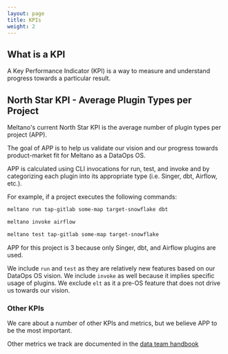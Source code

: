 ```yaml
---
layout: page
title: KPIs
weight: 2
---
```


## What is a KPI

A Key Performance Indicator (KPI) is a way to measure and understand progress towards a particular result.

## North Star KPI - Average Plugin Types per Project

Meltano's current North Star KPI is the average number of plugin types per project (APP).

The goal of APP is to help us validate our vision and our progress towards product-market fit for Meltano as a DataOps OS. 

APP is calculated using CLI invocations for run, test, and invoke and by categorizing each plugin into its
appropriate type (i.e. Singer, dbt, Airflow, etc.). 

For example, if a project executes the following commands:

```bash
meltano run tap-gitlab some-map target-snowflake dbt

meltano invoke airflow

meltano test tap-gitlab some-map target-snowflake
```

APP for this project is 3 because only Singer, dbt, and Airflow plugins are used.

We include `run` and `test` as they are relatively new features based on our DataOps OS vision. 
We include `invoke` as well because it implies specific usage of plugins.
We exclude `elt` as it a pre-OS feature that does not drive us towards our vision.

### Other KPIs

We care about a number of other KPIs and metrics, but we believe APP to be the most important. 

Other metrics we track are documented in the [data team handbook](/data-team/metrics-and-definitions)

